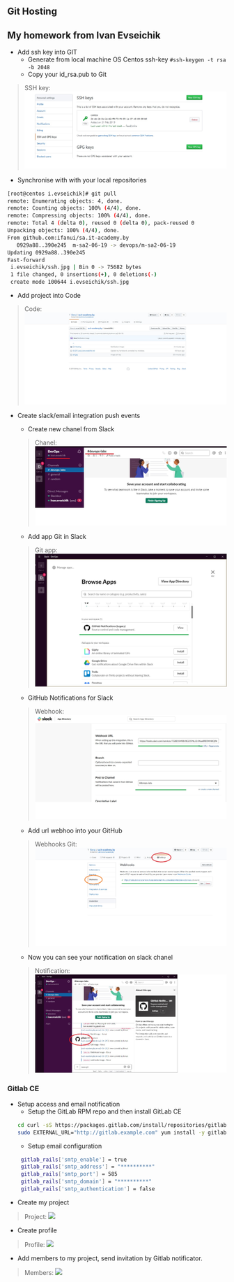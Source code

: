 Git Hosting
----------
## My homework from Ivan Evseichik

- Add ssh key into GIT
	- Generate from local machine OS Centos ssh-key ```#ssh-keygen -t rsa -b 2048```
	- Copy your id_rsa.pub to Git
> SSH key:
![](https://github.com/ifanui/sa.it-academy.by/blob/m-sa2-06-19/i.evseichik/ssh.jpg)

- Synchronise with with your local repositories
``` bash
[root@centos i.evseichik]# git pull
remote: Enumerating objects: 4, done.
remote: Counting objects: 100% (4/4), done.
remote: Compressing objects: 100% (4/4), done.
remote: Total 4 (delta 0), reused 0 (delta 0), pack-reused 0
Unpacking objects: 100% (4/4), done.
From github.com:ifanui/sa.it-academy.by
   0929a88..390e245  m-sa2-06-19 -> devops/m-sa2-06-19
Updating 0929a88..390e245
Fast-forward
 i.evseichik/ssh.jpg | Bin 0 -> 75682 bytes
 1 file changed, 0 insertions(+), 0 deletions(-)
 create mode 100644 i.evseichik/ssh.jpg
```

- Add project into Code
> Code:
![](https://github.com/ifanui/sa.it-academy.by/blob/m-sa2-06-19/i.evseichik/Git%20Hosting/Images/code.jpg)

- Create slack/email integration push events
	- Create new chanel from Slack
	> Chanel:
	![](https://github.com/ifanui/sa.it-academy.by/blob/m-sa2-06-19/i.evseichik/Git%20Hosting/Images/slack.jpg)
    
	- Add app Git in Slack
	> Git app:
	![](https://github.com/ifanui/sa.it-academy.by/blob/m-sa2-06-19/i.evseichik/Git%20Hosting/Images/Git.jpg)
    
    - GitHub Notifications for Slack
    > Webhook:
    ![](https://github.com/ifanui/sa.it-academy.by/blob/m-sa2-06-19/i.evseichik/Git%20Hosting/Images/WebHook.jpg)
    
    - Add url webhoo into your GitHub
    > Webhooks Git:
    ![](https://github.com/ifanui/sa.it-academy.by/blob/m-sa2-06-19/i.evseichik/Git%20Hosting/Images/webhooks.jpg)
    
    - Now you can see your notification on slack chanel
    > Notification:
    ![](https://github.com/ifanui/sa.it-academy.by/blob/m-sa2-06-19/i.evseichik/Git%20Hosting/Images/notification.jpg)
    
### Gitlab CE

- Setup access and email notification
  - Setup the GitLab RPM repo and then install GitLab CE
  ``` bash
  cd curl -sS https://packages.gitlab.com/install/repositories/gitlab/gitlab-ce/script.rpm.sh | sudo bash
  sudo EXTERNAL_URL="http://gitlab.example.com" yum install -y gitlab-ce
  ```
  - Setup email configuration
  ``` bash
   gitlab_rails['smtp_enable'] = true
   gitlab_rails['smtp_address'] = "**********"
   gitlab_rails['smtp_port'] = 585
   gitlab_rails['smtp_domain'] = "**********"
   gitlab_rails['smtp_authentication'] = false
  ````
- Create my project
> Project:
![](https://github.com/ifanui/sa.it-academy.by/blob/m-sa2-06-19/i.evseichik/Git%20Hosting/Images/project2.jpg)
- Create profile
> Profile:
![](https://github.com/ifanui/sa.it-academy.by/blob/m-sa2-06-19/i.evseichik/Git%20Hosting/Images/profile.jpg)
- Add members to my project, send  invitation by Gitlab notificator.
> Members:
![](https://github.com/ifanui/sa.it-academy.by/blob/m-sa2-06-19/i.evseichik/Git%20Hosting/Images/members.jpg)
  
